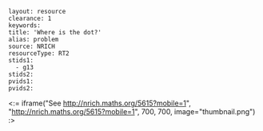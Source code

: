 ````
layout: resource
clearance: 1
keywords:
title: 'Where is the dot?'
alias: problem
source: NRICH
resourceType: RT2
stids1: 
  - g13
stids2:
pvids1:
pvids2:

````

<:= iframe("See http://nrich.maths.org/5615?mobile=1", "http://nrich.maths.org/5615?mobile=1", 700, 700, image="thumbnail.png") :>